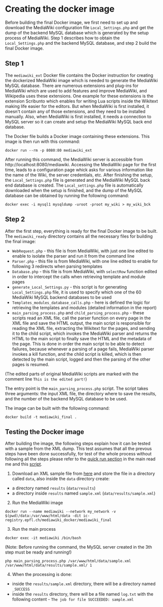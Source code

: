 # Creating the docker image
Before building the final Docker image, we first need to set up and download the MediaWiki configuration file `Local_Settings.php` and get the dump of the backend MySQL database which is generated by the setup process of MediaWiki. Step 1 describes how to obtain the `Local_Settings.php` and the backend MySQL database, and step 2 build the final Docker image.

## Step 1
The `mediawiki_ext` Docker file contains the Docker instruction for creating the dockerized MediaWiki image which is needed to generate the MediaWiki MySQL database. There are numerous extensions and plug-ins for MediaWiki which are used to add features and improve MediaWiki, and Wikipedia uses these extensions. One example for these extensions is the extension Scribunto which enables for writing Lua scripts inside the Wikitext making life easier for the editors. But when MediaWiki is first installed, it doesn't contain any of those extensions, and they need to be installed manually. Also, when MediaWiki is first installed, it needs a connection to MySQL server so it can create and setup the MediaWiki MySQL back end database.

The Docker file builds a Docker image containing these extensions. This image is then run with this command:
```
docker run --rm -p 8080:80 mediawiki_ext
```

After running this command, the MediaWiki server is accessible from http://localhost:8080/mediawiki. Accessing the MediaWiki page for the first time, leads to a configuration page whick asks for various information like the name of the Wiki, the server credentials, etc. After finishing the setup, the `Local_Settings.php` file is generated and the MediaWiki MySQL back end database is created. The `Local_settings.php` file is automatically downloaded when the setup is finished, and the dump of the MySQL database can be obtained by running the following command:

```
docker exec -i mysql1 mysqldump -uroot -proot my_wiki > my_wiki_bck
```

## Step 2
After the first step, everything is ready for the final Docker image to be built. The `mediawiki_ready` directory contains all the necessary files for building the final image:
- `WebRequest.php` - this file is from MediaWiki, with just one line edited to enable to isolate the parser and run it from the command line
- `Parser.php` - this file is from MediaWiki, with one line edited to enable for following 3 redirects when parsing templates
- `Database.php` - this file is from MediaWiki, with `selectRow` function edited in order to intercept the calls when retrieving template and module pages
- `generate_Local_Settings.py` - this script is for generating `Local_Settings.php` file, it is used to specify which one of the 60 MediaWiki MySQL backend databases to be used
- `Templates_modules_database_calls.php` - here is defined the logic for retrieving the templates and modules (detailed information in the report)
- `main_parsing_process.php` and `child_parsing_process.php` - these scripts read an XML file, call the parser function on every page in the XML file and save the HTML output, the main script is responsible for reading the XML file, extracting the Wikitext for the pages, and sending it to the child script, which invokes the MediaWiki parser and returns the HTML to the main script to finally save the HTML and the metadata of the page. This is done in order the main script to be able to detect failures, because whenever a parsing of a page fails, MediaWiki parser invokes a kill function, and the child script is killed, which is then detected by the main script, logged and then the parsing of the other pages is resumed.

(The edited parts of original MediaWiki scripts are marked with the comment line `This is the edited part!`)

The entry point is the `main_parsing_process.php` script. The script takes three arguments: the input XML file, the directory where to save the results, and the number of the backend MySQL database to be used.

The image can be built with the following command:
```
docker build -t mediawiki_final .
```

## Testing the Docker image
After building the image, the following steps explain how it can be tested with a sample from the XML dump. This test assumes that all the prevous steps have been done successfully, for test of the whole process without following all the steps please refer to the [quick run section](https://github.com/epfl-dlab/enwiki_history_to_html#quick-run-of-the-pipeline) in the main read me and this [script](https://github.com/epfl-dlab/enwiki_history_to_html/blob/master/quick_run.sh).



1. Download an XML sample file from [here](https://ia601000.us.archive.org/0/items/enwiki-20190301-scripts-and-metadata_dlab/sample.xml) and store the file in a directory called `data`, also inside the `data` directory create:
* a directory named `results` (`data/results`)
* a directory inside `results` named `sample.xml` (`data/results/sample.xml`)

2. Run the MediaWiki image
```
docker run --name mediawiki --network my_network -v $(pwd)/data:/var/www/html/data -dit ic-registry.epfl.ch/mediawiki_docker/mediawiki_final
```

3. Run the main process
```
docker exec -it mediawiki /bin/bash
```
(Note: Before running the command, the MySQL server created in the 3th step must be ready and running!)
```
php main_parsing_process.php /var/www/html/data/sample.xml /var/www/html/data/results/sample.xml/ 1
```

4. When the processing is done:
* inside the `results/sample.xml` directory, there will be a directory named `_SUCCESS`
* inside the `results` directory, there will be a file named `log.txt` with the following content - `The job for file SUCCEEDED: sample.xml`
